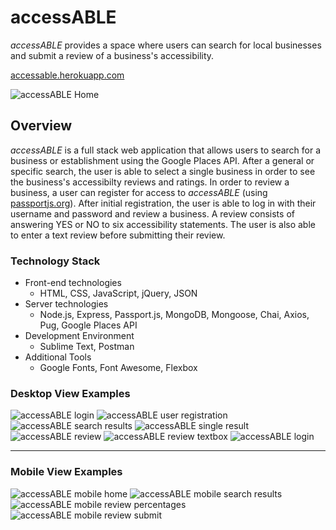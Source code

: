 # accessABLE

*accessABLE* provides a space where users can search for local businesses and submit a review of a business's accessibility.

[accessable.herokuapp.com](https://accessable.herokuapp.com "accessABLE")

![accessABLE Home](/dev_images/desktop_home.PNG "accessABLE Home")


## Overview ##
*accessABLE* is a full stack web application that allows users to search for a business or establishment using the Google Places API. After a general or specific search, the user is able to select a single business in order to see the business's accessibilty reviews and ratings. In order to review a business, a user can register for access to *accessABLE* (using [passportjs.org](http://www.passportjs.org/ "Passport")). After initial registration, the user is able to log in with their username and password and review a business.  A review consists of answering YES or NO to six accessibility statements.  The user is also able to enter a text review before submitting their review.  

### Technology Stack ###
*  Front-end technologies
    +  HTML, CSS, JavaScript, jQuery, JSON
*  Server technologies
    +  Node.js, Express, Passport.js, MongoDB, Mongoose, Chai, Axios, Pug, Google Places API
*  Development Environment
    +  Sublime Text, Postman
* Additional Tools
    +  Google Fonts, Font Awesome, Flexbox


### Desktop View Examples ###
![accessABLE login](/dev_images/desktop_login.PNG "accessABLE login")
![accessABLE user registration](/dev_images/desktop_user_reg.PNG "accessABLE user registration")
![accessABLE search results](/dev_images/desktop_results.PNG "accessABLE search results")
![accessABLE single result](/dev_images/desktop_single_result.PNG "accessABLE single result")
![accessABLE review](/dev_images/desktop_review.PNG "accessABLE review")
![accessABLE review textbox](./dev_images/desktop_review_textbox.PNG "accessABLE review textbox")
![accessABLE login](/dev_images/desktop_login.PNG "accessABLE login")

* * *

### Mobile View Examples ###
![accessABLE mobile home](/dev_images/mobile_home.JPEG "accessABLE mobile home")
![accessABLE mobile search results](/dev_images/mobile_results.JPEG "accessABLE mobile search results")
![accessABLE mobile review percentages](/dev_images/mobile_review_percentages.JPEG "accessABLE mobile review percentages")
![accessABLE mobile review submit](/dev_images/mobile_review_submit.JPEG "accessABLE mobile review submit")